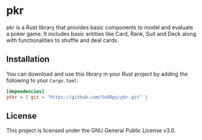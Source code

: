 
# pkr

pkr is a Rust library that provides basic components to model and evaluate a poker game. It includes basic entities like Card, Rank, Suit and Deck along with functionalities to shuffle and deal cards.

## Installation

You can download and use this library in your Rust project by adding the following to your `Cargo.toml`:

```toml
[dependencies]
ptkr = { git = "https://github.com/5n00py/pkr.git" }
```

## License

This project is licensed under the GNU General Public License v3.0.
